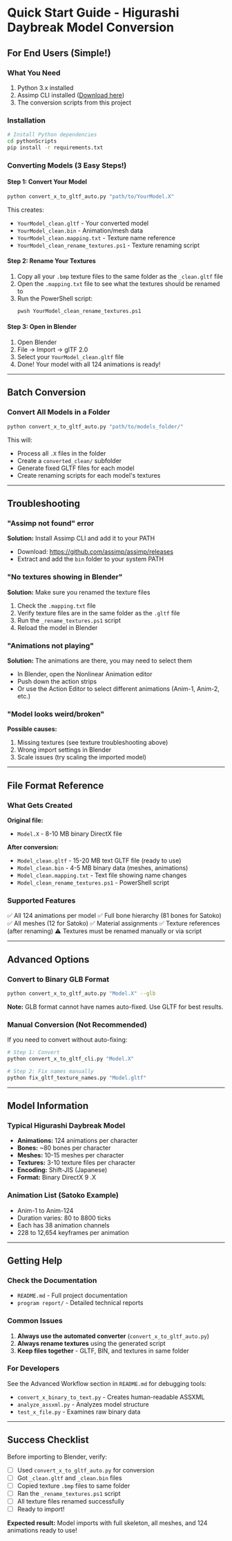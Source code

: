 # Quick Start Guide - Higurashi Daybreak Model Conversion

## For End Users (Simple!)

### What You Need
1. Python 3.x installed
2. Assimp CLI installed ([Download here](https://github.com/assimp/assimp/releases))
3. The conversion scripts from this project

### Installation

```bash
# Install Python dependencies
cd pythonScripts
pip install -r requirements.txt
```

### Converting Models (3 Easy Steps!)

#### Step 1: Convert Your Model
```bash
python convert_x_to_gltf_auto.py "path/to/YourModel.X"
```

This creates:
- `YourModel_clean.gltf` - Your converted model
- `YourModel_clean.bin` - Animation/mesh data
- `YourModel_clean.mapping.txt` - Texture name reference
- `YourModel_clean_rename_textures.ps1` - Texture renaming script

#### Step 2: Rename Your Textures
1. Copy all your `.bmp` texture files to the same folder as the `_clean.gltf` file
2. Open the `.mapping.txt` file to see what the textures should be renamed to
3. Run the PowerShell script:
   ```bash
   pwsh YourModel_clean_rename_textures.ps1
   ```

#### Step 3: Open in Blender
1. Open Blender
2. File → Import → glTF 2.0
3. Select your `YourModel_clean.gltf` file
4. Done! Your model with all 124 animations is ready!

---

## Batch Conversion

### Convert All Models in a Folder
```bash
python convert_x_to_gltf_auto.py "path/to/models_folder/"
```

This will:
- Process all `.X` files in the folder
- Create a `converted_clean/` subfolder
- Generate fixed GLTF files for each model
- Create renaming scripts for each model's textures

---

## Troubleshooting

### "Assimp not found" error
**Solution:** Install Assimp CLI and add it to your PATH
- Download: https://github.com/assimp/assimp/releases
- Extract and add the `bin` folder to your system PATH

### "No textures showing in Blender"
**Solution:** Make sure you renamed the texture files
1. Check the `.mapping.txt` file
2. Verify texture files are in the same folder as the `.gltf` file
3. Run the `_rename_textures.ps1` script
4. Reload the model in Blender

### "Animations not playing"
**Solution:** The animations are there, you may need to select them
- In Blender, open the Nonlinear Animation editor
- Push down the action strips
- Or use the Action Editor to select different animations (Anim-1, Anim-2, etc.)

### "Model looks weird/broken"
**Possible causes:**
1. Missing textures (see texture troubleshooting above)
2. Wrong import settings in Blender
3. Scale issues (try scaling the imported model)

---

## File Format Reference

### What Gets Created

**Original file:**
- `Model.X` - 8-10 MB binary DirectX file

**After conversion:**
- `Model_clean.gltf` - 15-20 MB text GLTF file (ready to use)
- `Model_clean.bin` - 4-5 MB binary data (meshes, animations)
- `Model_clean.mapping.txt` - Text file showing name changes
- `Model_clean_rename_textures.ps1` - PowerShell script

### Supported Features
✅ All 124 animations per model
✅ Full bone hierarchy (81 bones for Satoko)
✅ All meshes (12 for Satoko)
✅ Material assignments
✅ Texture references (after renaming)
⚠️ Textures must be renamed manually or via script

---

## Advanced Options

### Convert to Binary GLB Format
```bash
python convert_x_to_gltf_auto.py "Model.X" --glb
```

**Note:** GLB format cannot have names auto-fixed. Use GLTF for best results.

### Manual Conversion (Not Recommended)
If you need to convert without auto-fixing:
```bash
# Step 1: Convert
python convert_x_to_gltf_cli.py "Model.X"

# Step 2: Fix names manually
python fix_gltf_texture_names.py "Model.gltf"
```

---

## Model Information

### Typical Higurashi Daybreak Model
- **Animations:** 124 animations per character
- **Bones:** ~80 bones per character
- **Meshes:** 10-15 meshes per character
- **Textures:** 3-10 texture files per character
- **Encoding:** Shift-JIS (Japanese)
- **Format:** Binary DirectX 9 .X

### Animation List (Satoko Example)
- Anim-1 to Anim-124
- Duration varies: 80 to 8800 ticks
- Each has 38 animation channels
- 228 to 12,654 keyframes per animation

---

## Getting Help

### Check the Documentation
- `README.md` - Full project documentation
- `program report/` - Detailed technical reports

### Common Issues
1. **Always use the automated converter** (`convert_x_to_gltf_auto.py`)
2. **Always rename textures** using the generated script
3. **Keep files together** - GLTF, BIN, and textures in same folder

### For Developers
See the Advanced Workflow section in `README.md` for debugging tools:
- `convert_x_binary_to_text.py` - Creates human-readable ASSXML
- `analyze_assxml.py` - Analyzes model structure
- `test_x_file.py` - Examines raw binary data

---

## Success Checklist

Before importing to Blender, verify:
- [ ] Used `convert_x_to_gltf_auto.py` for conversion
- [ ] Got `_clean.gltf` and `_clean.bin` files
- [ ] Copied texture `.bmp` files to same folder
- [ ] Ran the `_rename_textures.ps1` script
- [ ] All texture files renamed successfully
- [ ] Ready to import!

**Expected result:** Model imports with full skeleton, all meshes, and 124 animations ready to use!
